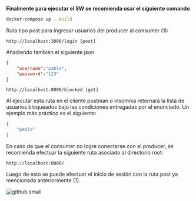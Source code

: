 **Finalmente para ejecutar el SW se recomienda usar el siguiente comando**

 ```bash
docker-compose up --build
```

Ruta tipo post para ingresar usuarios del producer al consumer (1):

```url
http://localhost:3000/login [post]
```

Añadiendo también el siguiente json

```json
{
	"username":"pablo",
	"password":"123"
}
```

```url
http://localhost:8000/blocked [get]
```

Al ejecutar esta ruta en el cliente postman o insomnia retornará la lista de usuarios bloqueados bajo las condiciones entregadas por el enunciado. Un ejemplo más práctico es el siguiente:

```json
[
    "pablo"
]
```
En caso de que el consumer no logre conectarse con el producer, se recomienda efectuar la siguiente ruta asociado al directorio root:

```url
http://localhost:8000/
```

Luego de esto se puede efectuar el inicio de sesión con la ruta post ya mencionada anteriormente (1). 

![github small](https://elestanteliterario.com/wp-content/uploads/2018/12/franz-kafka.jpg)
